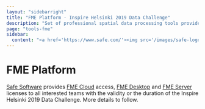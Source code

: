```yaml
---
layout: "sidebarright"
title: "FME Platform - Inspire Helsinki 2019 Data Challenge"
description: "Set of professional spatial data processing tools provided by Safe Software"
page: "tools-fme"
sidebar:
  content: "<a href='https://www.safe.com/'><img src='/images/safe-logo.png' alt='Safe Software'/></a>"
---
```


# FME Platform
[Safe Software](https://www.safe.com/) provides [FME Cloud](https://www.safe.com/fme/fme-cloud/) access, [FME Desktop](https://www.safe.com/fme/fme-desktop/) and [FME Server](https://www.safe.com/fme/fme-server/) licenses to all interested teams with the validity or the duration of the Inspire Helsinki 2019 Data Challenge. More details to follow.

